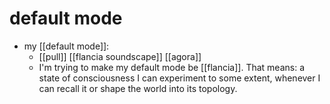 # default mode

- my [[default mode]]:
  - [[pull]] [[flancia soundscape]] [[agora]]
  - I'm trying to make my default mode be [[flancia]]. That means: a state of consciousness I can experiment to some extent, whenever I can recall it or shape the world into its topology.

